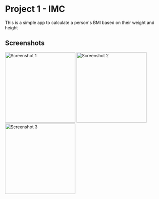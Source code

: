 # Project 1 - IMC

This is a simple app to calculate a person's BMI based on their weight and height

## Screenshots

<img width="230" alt="Screenshot 1" src="https://github.com/Luanmarcosdev/eric-swift-course/assets/128191866/b114b4c3-3fa7-43c5-abad-75cd4d363551">
<img width="230" alt="Screenshot 2" src="https://github.com/Luanmarcosdev/eric-swift-course/assets/128191866/4119aa6e-9cdf-45cd-bacf-3dd5db1c0947">
<img width="230" alt="Screenshot 3" src="https://github.com/Luanmarcosdev/eric-swift-course/assets/128191866/7503e518-6072-40c1-8501-93fb5b28cebe">





